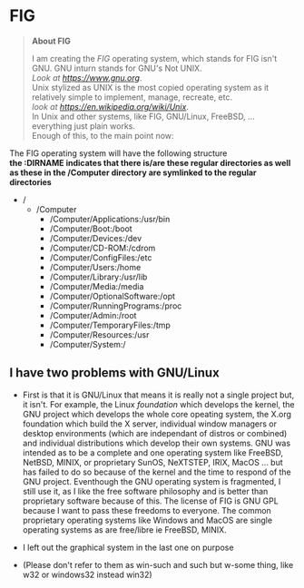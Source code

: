 # FIG
>**About FIG**  
>
>I am creating the *FIG* operating system, which stands for FIG isn't GNU. GNU inturn stands for GNU's Not UNIX.  
>*Look at https://www.gnu.org*.  
>Unix stylized as UNIX is the most copied operating system as it relatively simple to implement, manage, recreate, etc.  
>*look at https://en.wikipedia.org/wiki/Unix*.  
>In Unix and other systems, like FIG, GNU/Linux, FreeBSD, ... everything just plain works.  
>Enough of this, to the main point now:

The FIG operating system will have the following structure  
**the :DIRNAME indicates that there is/are  these regular directories as well as these in the /Computer directory are symlinked to the regular directories**  
- /  
    - /Computer  
        -  /Computer/Applications:/usr/bin  
        - /Computer/Boot:/boot  
        - /Computer/Devices:/dev  
        - /Computer/CD-ROM:/cdrom  
        - /Computer/ConfigFiles:/etc  
        - /Computer/Users:/home  
        - /Computer/Library:/usr/lib  
        - /Computer/Media:/media  
        - /Computer/OptionalSoftware:/opt  
        - /Computer/RunningPrograms:/proc  
        - /Computer/Admin:/root  
        - /Computer/TemporaryFiles:/tmp  
        - /Computer/Resources:/usr  
        - /Computer/System:/  
## I have two problems with GNU/Linux
- First is that it is GNU/Linux that means it is really not a single project but, it isn't. For example, the Linux *foundation* which develops the kernel, the GNU project which develops the whole core opeating system, the X.org foundation which build the X server, individual window managers or desktop environments (which are independant of distros or combined) and individual distributions which develop their own systems. GNU was intended as to be a complete and one operating system like FreeBSD, NetBSD, MINIX, or proprietary SunOS, NeXTSTEP, IRIX, MacOS ... but has failed to do so because of the kernel and the time to respond of the GNU project. Eventhough the GNU operating system is fragmented, I still use it, as I like the free software philosophy and is  better than proprietary software because of this. The license of FIG is GNU GPL because  I want to pass these freedoms to everyone. The common proprietary operating systems like Windows and MacOS are single operating systems as are free/libre ie FreeBSD, MINIX.
- I left out the graphical system in the last one on purpose  









- (Please don't  refer to them as win-such and such but w-some thing, like w32 or windows32 instead win32)
